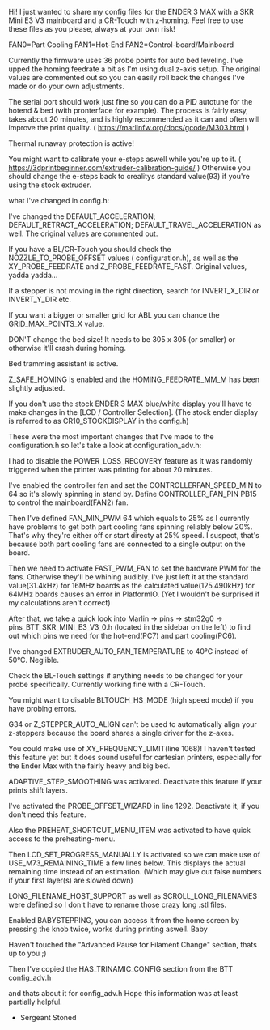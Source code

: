 Hi!
I just wanted to share my config files for the ENDER 3 MAX with a SKR Mini E3 V3 mainboard and a CR-Touch with z-homing.
Feel free to use these files as you please, always at your own risk!

FAN0=Part Cooling		FAN1=Hot-End			FAN2=Control-board/Mainboard

Currently the firmware uses 36 probe points for auto bed leveling. I've upped the homing feedrate a bit as I'm using dual z-axis setup. 
The original values are commented out so you can easily roll back the changes I've made or do your own adjustments.

The serial port should work just fine so you can do a PID autotune for the hotend & bed (with pronterface for example). The process is
fairly easy, takes about 20 minutes, and is highly recommended as it can and often will improve the print quality.  ( https://marlinfw.org/docs/gcode/M303.html )

Thermal runaway protection is active!

You might want to calibrate your e-steps aswell while you're up to it. ( https://3dprintbeginner.com/extruder-calibration-guide/ )
Otherwise you should change the e-steps back to crealitys standard value(93) if you're using the stock extruder.


what I've changed in config.h:

I've changed the DEFAULT_ACCELERATION; DEFAULT_RETRACT_ACCELERATION; DEFAULT_TRAVEL_ACCELERATION as well. The original values are commented out.

If you have a BL/CR-Touch you should check the NOZZLE_TO_PROBE_OFFSET values ( configuration.h), as well as the XY_PROBE_FEEDRATE and Z_PROBE_FEEDRATE_FAST.
Original values, yadda yadda...

If a stepper is not moving in the right direction, search for INVERT_X_DIR or INVERT_Y_DIR etc.

If you want a bigger or smaller grid for ABL you can chance the GRID_MAX_POINTS_X value. 

DON'T change the bed size! It needs to be 305 x 305 (or smaller) or otherwise it'll crash during homing. 

Bed tramming assistant is active. 

Z_SAFE_HOMING is enabled and the HOMING_FEEDRATE_MM_M has been slightly adjusted. 

If you don't use the stock ENDER 3 MAX blue/white display you'll have to make changes in the [LCD / Controller Selection].
(The stock ender display is referred to as CR10_STOCKDISPLAY in the config.h)


These were the most important changes that I've made to the configuration.h so let's take a look at configuration_adv.h:

I had to disable the POWER_LOSS_RECOVERY feature as it was randomly triggered when the printer was printing for about 20 minutes.

I've enabled the controller fan and set the CONTROLLERFAN_SPEED_MIN to 64 so it's slowly spinning in stand by.
Define CONTROLLER_FAN_PIN PB15 to control the mainboard(FAN2) fan.

Then I've defined FAN_MIN_PWM 64 which equals to 25% as I currently have problems to get both part cooling fans spinning reliably
below 20%. That's why they're either off or start directy at 25% speed. 
I suspect, that's because both part cooling fans are connected to a single output on the board.

Then we need to activate FAST_PWM_FAN to set the hardware PWM for the fans. Otherwise they'll be whining audibly.
I've just left it at the standard value(31.4kHz) for 16MHz boards as the calculated value(125.490kHz) for 64MHz boards causes an error in PlatformIO.
(Yet I wouldn't be surprised if my calculations aren't correct) 

After that, we take a quick look into Marlin -> pins -> stm32g0 -> pins_BTT_SKR_MINI_E3_V3_0.h (located in the sidebar on the left)
to find out which pins we need for the hot-end(PC7) and part cooling(PC6). 

I've changed EXTRUDER_AUTO_FAN_TEMPERATURE to 40°C instead of 50°C. Neglible. 

Check the BL-Touch settings if anything needs to be changed for your probe specifically. Currently working fine with a CR-Touch.

You might want to disable BLTOUCH_HS_MODE (high speed mode) if you have probing errors.

G34 or Z_STEPPER_AUTO_ALIGN can't be used to automatically align your z-steppers because the board shares a single driver for the z-axes.

You could make use of XY_FREQUENCY_LIMIT(line 1068)! I haven't tested this feature yet but it does sound useful for cartesian printers,
especially for the Ender Max with the fairly heavy and big bed.

ADAPTIVE_STEP_SMOOTHING was activated. Deactivate this feature if your prints shift layers.

I've activated the PROBE_OFFSET_WIZARD in line 1292. Deactivate it, if you don't need this feature.

Also the PREHEAT_SHORTCUT_MENU_ITEM was activated to have quick access to the preheating-menu.

Then LCD_SET_PROGRESS_MANUALLY is activated so we can make use of USE_M73_REMAINING_TIME a few lines below. 
This displays the actual remaining time instead of an estimation. (Which may give out false numbers if your first layer(s) are slowed down)

LONG_FILENAME_HOST_SUPPORT as well as SCROLL_LONG_FILENAMES were defined so I don't have to rename those crazy long .stl files.

Enabled BABYSTEPPING, you can access it from the home screen by pressing the knob twice, works during printing aswell. 
Baby

Haven't touched the "Advanced Pause for Filament Change" section, thats up to you ;)

Then I've copied the HAS_TRINAMIC_CONFIG section from the BTT config_adv.h 

and thats about it for config_adv.h
Hope this information was at least partially helpful.

- Sergeant Stoned











